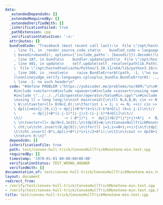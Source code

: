 ```yaml
---
data:
  _extendedDependsOn: []
  _extendedRequiredBy: []
  _extendedVerifiedWith: []
  _isVerificationFailed: true
  _pathExtension: cpp
  _verificationStatusIcon: ':x:'
  attributes: {}
  bundledCode: "Traceback (most recent call last):\n  File \"/opt/hostedtoolcache/Python/3.10.11/x64/lib/python3.10/site-packages/onlinejudge_verify/documentation/build.py\"\
    , line 71, in _render_source_code_stat\n    bundled_code = language.bundle(stat.path,\
    \ basedir=basedir, options={'include_paths': [basedir]}).decode()\n  File \"/opt/hostedtoolcache/Python/3.10.11/x64/lib/python3.10/site-packages/onlinejudge_verify/languages/cplusplus.py\"\
    , line 187, in bundle\n    bundler.update(path)\n  File \"/opt/hostedtoolcache/Python/3.10.11/x64/lib/python3.10/site-packages/onlinejudge_verify/languages/cplusplus_bundle.py\"\
    , line 401, in update\n    self.update(self._resolve(pathlib.Path(included), included_from=path))\n\
    \  File \"/opt/hostedtoolcache/Python/3.10.11/x64/lib/python3.10/site-packages/onlinejudge_verify/languages/cplusplus_bundle.py\"\
    , line 260, in _resolve\n    raise BundleErrorAt(path, -1, \"no such header\"\
    )\nonlinejudge_verify.languages.cplusplus_bundle.BundleErrorAt: ../../../lib/operator/operator/ValueMin.cpp:\
    \ line -1: no such header\n"
  code: "#define PROBLEM \"https://yukicoder.me/problems/no/409\"\n\n#include <iostream>\n\
    #include <vector>\n#include <queue>\n#include <cassert>\nusing namespace std;\n\
    #include \"../../../lib/operator/operator/ValueMin.cpp\"\n#include \"../../lib/16-convex-hull-trick/ConvexHullTrickMonotone.cpp\"\
    \nusing ll = long long;\n\nint main(void){\n\tll N,A,B,W; cin >> N >> A >> B >>\
    \ W;\n\tvector<ll> D(N+2,0);\n\tfor(int i = 1; i <= N; ++i) cin >> D[i];\n\t//\
    \ dp[i]=min{j:[0,i)}-> dp[j]+B*k*(k+1)/2-k*A+D[i] (k=i-j-1)\n\t//            \
    \       -> dp[j]+B*(i-j-1)*(i-j)/2-(i-j-1)*A+D[i]\n\t//                   -> dp[j]+B/2*(i*i-2*i*j+j*j-i+j)-A*(i-j-1)+D[i]\n\
    \t//                   -> (-B*j)*i  +  dp[j]+B/2*(j*j+j)+A*j  +  B/2*(i*i-i)-A*(i-1)+D[i]\
    \ \n\tvector<ll> dp(N+2,1e15);\n\tdp[0]=W;\n\tConvexHullTrickMonotone<ValueMin<ll>>\
    \ cht;\n\tcht.insert(0,dp[0]);\n\tfor(ll i=1;i<=N+1;++i){\n\t\tdp[i]=cht.get(i)+B*(i*i-i)/2-A*(i-1)+D[i];\n\
    \t\tcht.insert(-B*i,dp[i]+B*(i*i+i)/2+A*i);\n\t}\n\tcout << dp[N+1] << endl;\n\
    \treturn 0;\n}"
  dependsOn: []
  isVerificationFile: true
  path: test/convex-hull-trick/ConvexHullTrickMonotone-min.test.cpp
  requiredBy: []
  timestamp: '1970-01-01 00:00:00+00:00'
  verificationStatus: TEST_WRONG_ANSWER
  verifiedWith: []
documentation_of: test/convex-hull-trick/ConvexHullTrickMonotone-min.test.cpp
layout: document
redirect_from:
- /verify/test/convex-hull-trick/ConvexHullTrickMonotone-min.test.cpp
- /verify/test/convex-hull-trick/ConvexHullTrickMonotone-min.test.cpp.html
title: test/convex-hull-trick/ConvexHullTrickMonotone-min.test.cpp
---
```

